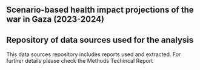 ## Scenario-based health impact projections of the war in Gaza (2023-2024)
## Repository of data sources used for the analysis 
This data sources repository includes reports used and extracted.
For further details please check the Methods Techincal Report
